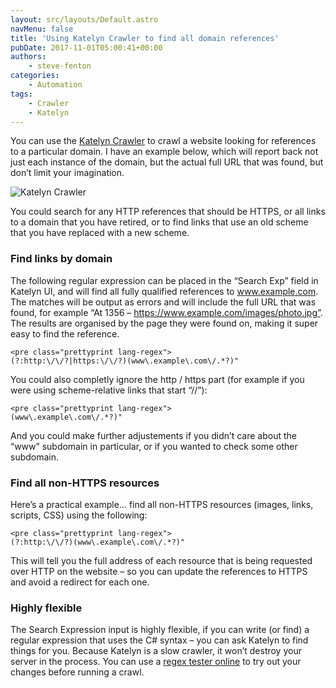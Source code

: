 ```yaml
---
layout: src/layouts/Default.astro
navMenu: false
title: 'Using Katelyn Crawler to find all domain references'
pubDate: 2017-11-01T05:00:41+00:00
authors:
    - steve-fenton
categories:
    - Automation
tags:
    - Crawler
    - Katelyn
---
```


You can use the [Katelyn Crawler](https://github.com/Steve-Fenton/Katelyn/wiki/Katelyn-UI) to crawl a website looking for references to a particular domain. I have an example below, which will report back not just each instance of the domain, but the actual full URL that was found, but don’t limit your imagination.

![Katelyn Crawler](/img/2017/10/katelyn-crawler.png)

You could search for any HTTP references that should be HTTPS, or all links to a domain that you have retired, or to find links that use an old scheme that you have replaced with a new scheme.

### Find links by domain

The following regular expression can be placed in the “Search Exp” field in Katelyn UI, and will find all fully qualified references to www.example.com. The matches will be output as errors and will include the full URL that was found, for example “At 1356 – https://www.example.com/images/photo.jpg”. The results are organised by the page they were found on, making it super easy to find the reference.

```
<pre class="prettyprint lang-regex">
(?:http:\/\/?|https:\/\/?)(www\.example\.com\/.*?)"
```
You could also completly ignore the http / https part (for example if you were using scheme-relative links that start “//”):

```
<pre class="prettyprint lang-regex">
(www\.example\.com\/.*?)"
```
And you could make further adjustements if you didn’t care about the “www” subdomain in particular, or if you wanted to check some other subdomain.

### Find all non-HTTPS resources

Here’s a practical example… find all non-HTTPS resources (images, links, scripts, CSS) using the following:

```
<pre class="prettyprint lang-regex">
(?:http:\/\/?)(www\.example\.com\/.*?)"
```
This will tell you the full address of each resource that is being requested over HTTP on the website – so you can update the references to HTTPS and avoid a redirect for each one.

### Highly flexible

The Search Expression input is highly flexible, if you can write (or find) a regular expression that uses the C# syntax – you can ask Katelyn to find things for you. Because Katelyn is a slow crawler, it won’t destroy your server in the process. You can use a [regex tester online](https://regex101.com/r/LLNkgL/1) to try out your changes before running a crawl.